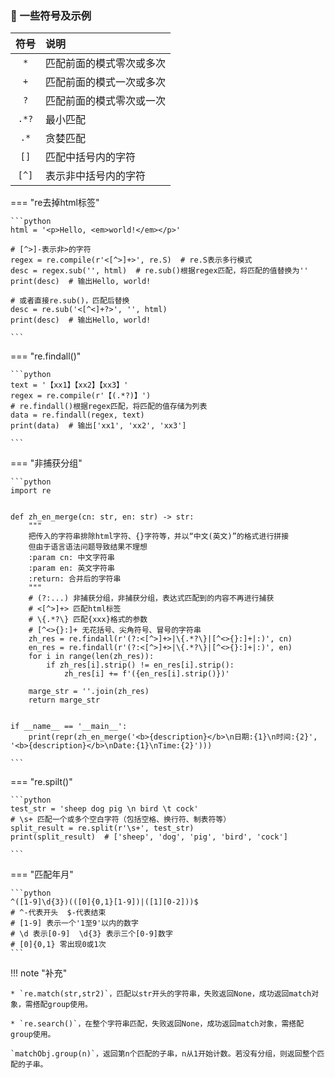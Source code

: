 ### 🚁 一些符号及示例

|  符号   | 说明           |
|:-----:|:-------------|
|  `*`  | 匹配前面的模式零次或多次 |
|  `+`  | 匹配前面的模式一次或多次 |
|  `?`  | 匹配前面的模式零次或一次 |
| `.*?` | 最小匹配         |
| `.*`  | 贪婪匹配         |
| `[]`  | 匹配中括号内的字符    |
| `[^]` | 表示非中括号内的字符   |

=== "re去掉html标签"

    ```python
    html = '<p>Hello, <em>world!</em></p>'
    
    # [^>]-表示非>的字符
    regex = re.compile(r'<[^>]+>', re.S)  # re.S表示多行模式
    desc = regex.sub('', html)  # re.sub()根据regex匹配，将匹配的值替换为''
    print(desc)  # 输出Hello, world!
    
    # 或者直接re.sub()，匹配后替换
    desc = re.sub('<[^<]+?>', '', html)
    print(desc)  # 输出Hello, world!

    ```

=== "re.findall()"
    
    ```python
    text = '【xx1】【xx2】【xx3】'
    regex = re.compile(r'【(.*?)】')
    # re.findall()根据regex匹配，将匹配的值存储为列表
    data = re.findall(regex, text)
    print(data)  # 输出['xx1', 'xx2', 'xx3']

    ```

=== "非捕获分组"

    ```python
    import re
    
    
    def zh_en_merge(cn: str, en: str) -> str:
        """
        把传入的字符串排除html字符、{}字符等，并以“中文(英文)”的格式进行拼接
        但由于语言语法问题导致结果不理想
        :param cn: 中文字符串
        :param en: 英文字符串
        :return: 合并后的字符串
        """
        # (?:...) 非捕获分组，非捕获分组，表达式匹配到的内容不再进行捕获
        # <[^>]+> 匹配html标签
        # \{.*?\} 匹配{xxx}格式的参数
        # [^<>{}:]+ 无花括号、尖角符号、冒号的字符串
        zh_res = re.findall(r'(?:<[^>]+>|\{.*?\}|[^<>{}:]+|:)', cn)
        en_res = re.findall(r'(?:<[^>]+>|\{.*?\}|[^<>{}:]+|:)', en)
        for i in range(len(zh_res)):
            if zh_res[i].strip() != en_res[i].strip():
                zh_res[i] += f'({en_res[i].strip()})'
    
        marge_str = ''.join(zh_res)
        return marge_str
    
    
    if __name__ == '__main__':
        print(repr(zh_en_merge('<b>{description}</b>\n日期:{1}\n时间:{2}', '<b>{description}</b>\nDate:{1}\nTime:{2}')))

    ```

=== "re.spilt()"
    
    ```python
    test_str = 'sheep dog pig \n bird \t cock'
    # \s+ 匹配一个或多个空白字符（包括空格、换行符、制表符等）
    split_result = re.split(r'\s+', test_str)
    print(split_result)  # ['sheep', 'dog', 'pig', 'bird', 'cock']

    ```

=== "匹配年月"

    ```python
    ^([1-9]\d{3})(([0]{0,1}[1-9])|([1][0-2]))$
    # ^-代表开头  $-代表结束
    # [1-9] 表示一个'1至9'以内的数字
    # \d 表示[0-9]  \d{3} 表示三个[0-9]数字
    # [0]{0,1} 零出现0或1次
    ```

!!! note "补充"

    * `re.match(str,str2)`，匹配以str开头的字符串，失败返回None，成功返回match对象，需搭配group使用。

    * `re.search()`，在整个字符串匹配，失败返回None，成功返回match对象，需搭配group使用。

    `matchObj.group(n)`，返回第n个匹配的子串，n从1开始计数。若没有分组，则返回整个匹配的子串。
    

